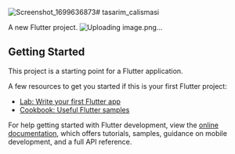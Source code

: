 ![Screenshot_1699636873](https://github.com/hsefakcay/Flutter-Bootcamp/assets/121294367/9de338ce-3b8f-4cbf-a111-ed77373e0f2e)# tasarim_calismasi

A new Flutter project.
![Uploading image.png…]()


## Getting Started

This project is a starting point for a Flutter application.

A few resources to get you started if this is your first Flutter project:

- [Lab: Write your first Flutter app](https://docs.flutter.dev/get-started/codelab)
- [Cookbook: Useful Flutter samples](https://docs.flutter.dev/cookbook)

For help getting started with Flutter development, view the
[online documentation](https://docs.flutter.dev/), which offers tutorials,
samples, guidance on mobile development, and a full API reference.
